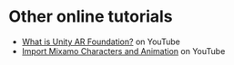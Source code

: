 # Other online tutorials

* [What is Unity AR Foundation?](WhatIsUnityARFoundationYouTubeVideo.md) on YouTube
* [Import Mixamo Characters and Animation](https://www.youtube.com/watch?v=lFQHhGtFLog) on YouTube
